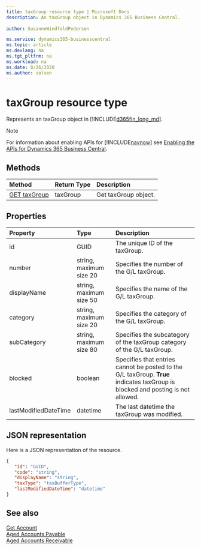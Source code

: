 ```yaml
---
title: taxGroup resource type | Microsoft Docs
description: An taxGroup object in Dynamics 365 Business Central.
 
author: SusanneWindfeldPedersen

ms.service: dynamics365-businesscentral
ms.topic: article
ms.devlang: na
ms.tgt_pltfrm: na
ms.workload: na
ms.date: 8/26/2020
ms.author: solsen
---
```


# taxGroup resource type
Represents an taxGroup object in [!INCLUDE[d365fin_long_md](../../includes/d365fin_long_md.md)].

> [!NOTE]  
> For information about enabling APIs for [!INCLUDE[navnow](../../includes/navnow_md.md)] see [Enabling the APIs for Dynamics 365 Business Central](../enabling-apis-for-dynamics-nav.md).

## Methods

| Method       | Return Type  |Description|
|:---------------|:--------|:----------|
|[GET taxGroup](../api/dynamics_taxGroup_get.md)|taxGroup|Get taxGroup object.|

## Properties

| Property     | Type   |Description|
|:---------------|:--------|:----------|
|id|GUID|The unique ID of the taxGroup.|
|number|string, maximum size 20|Specifies the number of the G/L taxGroup.|
|displayName|string, maximum size 50|Specifies the name of the G/L taxGroup.|
|category|string, maximum size 20|Specifies the category of the G/L taxGroup.|
|subCategory|string, maximum size 80|Specifies the subcategory of the taxGroup category of the G/L taxGroup.|
|blocked|boolean|Specifies that entries cannot be posted to the G/L taxGroup. **True** indicates taxGroup is blocked and posting is not allowed.|
|lastModifiedDateTime|datetime|The last datetime the taxGroup was modified.|


## JSON representation

Here is a JSON representation of the resource.


```json
{
   "id": "GUID",
   "code": "string",
   "displayName": "string",
   "taxType": "taxBufferType",
   "lastModifiedDateTime": "datetime"
}
```
## See also
  
[Get Account](../api/dynamics_taxGroup_get.md)  
[Aged Accounts Payable](dynamics_agedtaxGrouppayable.md)  
[Aged Accounts Receivable](dynamics_agedtaxGroupreceivable.md)  
